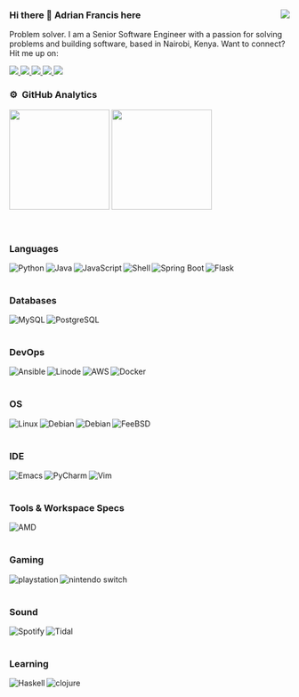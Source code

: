 ### Hi there 👋 Adrian Francis here <img align="right" src="https://komarev.com/ghpvc/?username=psycadelik&label=PROFILE+VIEWS&color=brightgreen&style=flat-square"/>

Problem solver. I am a Senior Software Engineer with a passion for solving problems and building software, based in Nairobi, Kenya.
Want to connect? Hit me up on:

<div>
  <a href="https://www.linkedin.com/in/adrian-francis-0b974b148/">
    <img src="https://img.shields.io/badge/Linkedin-0A66C2?logo=linkedin&style=for-the-badge&logoColor=white" />
  </a>
  <a href="https://github.com/psycadelik">
     <img src="https://img.shields.io/badge/GitHub-100000?style=for-the-badge&logo=github&logoColor=white">
  </a>
  <a href="https://discordapp.com/users/psycadel#9253">
     <img src="https://img.shields.io/badge/Discord-7289DA?style=for-the-badge&logo=discord&logoColor=white">
  </a>
  <a href="">
     <img src="https://img.shields.io/badge/Goodreads-372213?style=for-the-badge&logo=goodreads&logoColor=white">
  </a>
   <a href="">
     <img src="https://img.shields.io/badge/-Hackerrank-2EC866?style=for-the-badge&logo=HackerRank&logoColor=white">
   </a>
</div>

### ⚙️ &nbsp;GitHub Analytics
<div>
  <img height="180em" src="https://github-readme-stats.vercel.app/api?username=psycadelik&show_icons=true&count_private=true&hide_border=true&theme=vue-dark"/>
  <img height="180em" src="https://github-readme-stats.vercel.app/api/top-langs/?username=psycadelik&layout=compact&langs_count=8&hide_border=true&theme=vue-dark"/>
</div>&nbsp;
<br>
<br>

### Languages
<div>
  <img align="left" alt="Python" src="https://img.shields.io/badge/Python-3776AB?style=for-the-badge&logo=python&logoColor=white" />
  <img align="left" alt="Java" src="https://img.shields.io/badge/Java-ED8B00?style=for-the-badge&logo=java&logoColor=white" />
  <img align="left" alt="JavaScript" src="https://img.shields.io/badge/Javascript-F7DF1E?logo=javascript&style=for-the-badge&logoColor=black" />
  <img align="left" alt="Shell" src="https://img.shields.io/badge/Shell_Script-121011?style=for-the-badge&logo=gnu-bash&logoColor=white" />
  <img align="left" alt="Spring Boot" src="https://img.shields.io/badge/Spring-6DB33F?style=for-the-badge&logo=spring&logoColor=white" />
  <img align="left" alt="Flask" src="https://img.shields.io/badge/Flask-000000?style=for-the-badge&logo=flask&logoColor=white" />
</div>
<br>
<br>

### Databases
<div>
  <img align="left" alt="MySQL" src="https://img.shields.io/badge/MySQL-00000F?logo=mysql&style=for-the-badge&logoColor=white" />
  <img align="left" alt="PostgreSQL" src="https://img.shields.io/badge/PostgreSQL-316192?logo=postgresql&style=for-the-badge&logoColor=white" />
</div>&nbsp;
<br>
<br>

### DevOps
<div>
  <img align="left" alt="Ansible" src="https://img.shields.io/badge/Ansible-000000?style=for-the-badge&logo=ansible&logoColor=white" />
  <img align="left" alt="Linode" src="https://img.shields.io/badge/Linode-00A95C?style=for-the-badge&logo=Linode&logoColor=white" />
  <img align="left" alt="AWS" src="https://img.shields.io/badge/Amazon_AWS-232F3E?style=for-the-badge&logo=amazon-aws&logoColor=white" /> 
  <img align="left" alt="Docker" src="https://img.shields.io/badge/Docker-2496ED?logo=docker&style=for-the-badge&logoColor=white" />
</div>
<br>
<br>

### OS
<div>
  <img align="left" alt="Linux" src="https://img.shields.io/badge/Linux-FCC624?style=for-the-badge&logo=linux&logoColor=black" />
  <img align="left" alt="Debian" src="https://img.shields.io/badge/Ubuntu-E95420?style=for-the-badge&logo=ubuntu&logoColor=white" />
  <img align="left" alt="Debian" src="https://img.shields.io/badge/Debian-A81D33?style=for-the-badge&logo=debian&logoColor=white" />
  <img align="left" alt="FeeBSD" src="https://img.shields.io/badge/freebsd-AB2B28?style=for-the-badge&logo=freebsd&logoColor=white" />
</div>
<br>
<br>

### IDE
<div>
  <img align="left" alt="Emacs" src="https://img.shields.io/badge/Emacs-%237F5AB6.svg?&style=for-the-badge&logo=gnu-emacs&logoColor=white">
  <img align="left" alt="PyCharm" src="https://img.shields.io/badge/PyCharm-000000.svg?&style=for-the-badge&logo=PyCharm&logoColor=white">
  <img align="left" alt="Vim" src="https://img.shields.io/badge/VIM-%2311AB00.svg?&style=for-the-badge&logo=vim&logoColor=white">
</div>
<br>
<br>

### Tools & Workspace Specs
<div>
  <img align="left" alt="AMD" src="https://img.shields.io/badge/AMD%20Ryzen_7_3800X-ED1C24?style=for-the-badge&logo=amd&logoColor=white" />
</div>
<br>
<br>

### Gaming
<div>
  <img align="left" alt="playstation" src="https://img.shields.io/badge/PlayStation-003791?style=for-the-badge&logo=playstation&logoColor=white">
  <img align="left" alt="nintendo switch" src="https://img.shields.io/badge/Nintendo_Switch-E60012?style=for-the-badge&logo=nintendo-switch&logoColor=white">
</div>
<br>
<br>

### Sound
<div>
  <img align="left" alt="Spotify" src="https://img.shields.io/badge/Spotify-1ED760?&style=for-the-badge&logo=spotify&logoColor=white" />
  <img align="left" alt="Tidal" src="https://img.shields.io/badge/Tidal-000000?style=for-the-badge&logo=Tidal&logoColor=white" />
</div>
<br>
<br>

### Learning
<div>
  <img align="left" alt="Haskell" src="https://img.shields.io/badge/Haskell-5D4F85?style=for-the-badge&logo=haskell&logoColor=white" />
  <img align="left" alt="clojure" src="https://img.shields.io/badge/Clojure-5881D8?style=for-the-badge&logo=clojure&logoColor=white" />
</div>